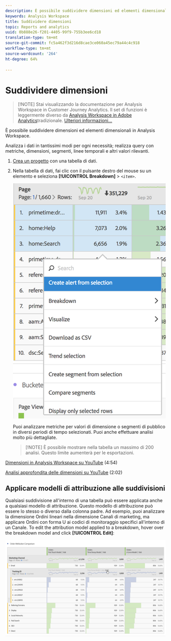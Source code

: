 ```yaml
---
description: È possibile suddividere dimensioni ed elementi dimensionali in Analysis Workspace.
keywords: Analysis Workspace
title: Suddividere dimensioni
topic: Reports and analytics
uuid: 0b888e26-f201-4405-99f9-755b3ee6cd18
translation-type: tm+mt
source-git-commit: fc5a462f3d216d8cae3ce060a45ec79a44c4c918
workflow-type: tm+mt
source-wordcount: '264'
ht-degree: 64%

---
```



# Suddividere dimensioni

>[!NOTE] Stai visualizzando la documentazione per  Analysis Workspace in Customer Journey Analytics. Il set di funzioni è leggermente diverso da [Analysis Workspace in Adobe  Analytics](https://docs.adobe.com/content/help/it-IT/analytics/analyze/analysis-workspace/home.html)tradizionale. [Ulteriori informazioni...](/help/getting-started/cja-aa.md)

È possibile suddividere dimensioni ed elementi dimensionali in Analysis Workspace.

Analizza i dati in tantissimi modi per ogni necessità; realizza query con metriche, dimensioni, segmenti, linee temporali e altri valori rilevanti.

1. [Crea un progetto](/help/analysis-workspace/home.md) con una tabella di dati.
1. Nella tabella di dati, fai clic con il pulsante destro del mouse su un elemento e seleziona **[!UICONTROL Breakdown]** > *`<item>`*.

   ![Risultato passaggio](assets/fa_data_table_actions.png)

   Puoi analizzare metriche per valori di dimensione o segmenti di pubblico in diversi periodi di tempo selezionati. Puoi anche effettuare analisi molto più dettagliate.

   >[!NOTE] È possibile mostrare nella tabella un massimo di 200 analisi. Questo limite aumenterà per le esportazioni.

[Dimensioni in Analysis Workspace su YouTube](https://www.youtube.com/watch?v=P9W0hhIHhCs&amp;index=12&amp;list=PL2tCx83mn7GuNnQdYGOtlyCu0V5mEZ8sS) (4:54)

[Analisi approfondita delle dimensioni su YouTube](https://www.youtube.com/watch?v=3mQ2HN7-lIc&amp;list=PL2tCx83mn7GuNnQdYGOtlyCu0V5mEZ8sS&amp;index=13) (2:02)

## Applicare modelli di attribuzione alle suddivisioni

Qualsiasi suddivisione all&#39;interno di una tabella può essere applicata anche a qualsiasi modello di attribuzione. Questo modello di attribuzione può essere lo stesso o diverso dalla colonna padre. Ad esempio, puoi analizzare la dimensione Ordini lineari nella dimensione Canali di marketing, ma applicare Ordini con forma U ai codici di monitoraggio specifici all&#39;interno di un Canale. To edit the attribution model applied to a breakdown, hover over the breakdown model and click **[!UICONTROL Edit]**:

![Impostazioni di suddivisione](assets/breakdown_settings.png)
